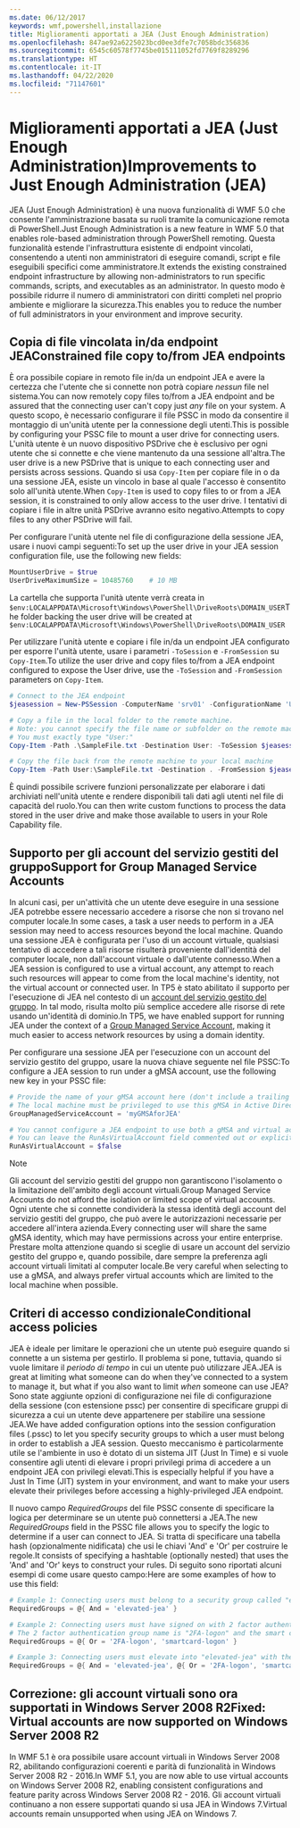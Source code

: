 ```yaml
---
ms.date: 06/12/2017
keywords: wmf,powershell,installazione
title: Miglioramenti apportati a JEA (Just Enough Administration)
ms.openlocfilehash: 847ae92a6225023bcd0ee3dfe7c7058bdc356836
ms.sourcegitcommit: 6545c60578f7745be015111052fd7769f8289296
ms.translationtype: HT
ms.contentlocale: it-IT
ms.lasthandoff: 04/22/2020
ms.locfileid: "71147601"
---
```

# <a name="improvements-to-just-enough-administration-jea"></a><span data-ttu-id="03f25-103">Miglioramenti apportati a JEA (Just Enough Administration)</span><span class="sxs-lookup"><span data-stu-id="03f25-103">Improvements to Just Enough Administration (JEA)</span></span>

<span data-ttu-id="03f25-104">JEA (Just Enough Administration) è una nuova funzionalità di WMF 5.0 che consente l'amministrazione basata su ruoli tramite la comunicazione remota di PowerShell.</span><span class="sxs-lookup"><span data-stu-id="03f25-104">Just Enough Administration is a new feature in WMF 5.0 that enables role-based administration through PowerShell remoting.</span></span> <span data-ttu-id="03f25-105">Questa funzionalità estende l'infrastruttura esistente di endpoint vincolati, consentendo a utenti non amministratori di eseguire comandi, script e file eseguibili specifici come amministratore.</span><span class="sxs-lookup"><span data-stu-id="03f25-105">It extends the existing constrained endpoint infrastructure by allowing non-administrators to run specific commands, scripts, and executables as an administrator.</span></span> <span data-ttu-id="03f25-106">In questo modo è possibile ridurre il numero di amministratori con diritti completi nel proprio ambiente e migliorare la sicurezza.</span><span class="sxs-lookup"><span data-stu-id="03f25-106">This enables you to reduce the number of full administrators in your environment and improve security.</span></span>

## <a name="constrained-file-copy-tofrom-jea-endpoints"></a><span data-ttu-id="03f25-107">Copia di file vincolata in/da endpoint JEA</span><span class="sxs-lookup"><span data-stu-id="03f25-107">Constrained file copy to/from JEA endpoints</span></span>

<span data-ttu-id="03f25-108">È ora possibile copiare in remoto file in/da un endpoint JEA e avere la certezza che l'utente che si connette non potrà copiare *nessun* file nel sistema.</span><span class="sxs-lookup"><span data-stu-id="03f25-108">You can now remotely copy files to/from a JEA endpoint and be assured that the connecting user can't copy just *any* file on your system.</span></span> <span data-ttu-id="03f25-109">A questo scopo, è necessario configurare il file PSSC in modo da consentire il montaggio di un'unità utente per la connessione degli utenti.</span><span class="sxs-lookup"><span data-stu-id="03f25-109">This is possible by configuring your PSSC file to mount a user drive for connecting users.</span></span> <span data-ttu-id="03f25-110">L'unità utente è un nuovo dispositivo PSDrive che è esclusivo per ogni utente che si connette e che viene mantenuto da una sessione all'altra.</span><span class="sxs-lookup"><span data-stu-id="03f25-110">The user drive is a new PSDrive that is unique to each connecting user and persists across sessions.</span></span> <span data-ttu-id="03f25-111">Quando si usa `Copy-Item` per copiare file in o da una sessione JEA, esiste un vincolo in base al quale l'accesso è consentito solo all'unità utente.</span><span class="sxs-lookup"><span data-stu-id="03f25-111">When `Copy-Item` is used to copy files to or from a JEA session, it is constrained to only allow access to the user drive.</span></span> <span data-ttu-id="03f25-112">I tentativi di copiare i file in altre unità PSDrive avranno esito negativo.</span><span class="sxs-lookup"><span data-stu-id="03f25-112">Attempts to copy files to any other PSDrive will fail.</span></span>

<span data-ttu-id="03f25-113">Per configurare l'unità utente nel file di configurazione della sessione JEA, usare i nuovi campi seguenti:</span><span class="sxs-lookup"><span data-stu-id="03f25-113">To set up the user drive in your JEA session configuration file, use the following new fields:</span></span>

```powershell
MountUserDrive = $true
UserDriveMaximumSize = 10485760    # 10 MB
```

<span data-ttu-id="03f25-114">La cartella che supporta l'unità utente verrà creata in `$env:LOCALAPPDATA\Microsoft\Windows\PowerShell\DriveRoots\DOMAIN_USER`</span><span class="sxs-lookup"><span data-stu-id="03f25-114">The folder backing the user drive will be created at `$env:LOCALAPPDATA\Microsoft\Windows\PowerShell\DriveRoots\DOMAIN_USER`</span></span>

<span data-ttu-id="03f25-115">Per utilizzare l'unità utente e copiare i file in/da un endpoint JEA configurato per esporre l'unità utente, usare i parametri `-ToSession` e `-FromSession` su `Copy-Item`.</span><span class="sxs-lookup"><span data-stu-id="03f25-115">To utilize the user drive and copy files to/from a JEA endpoint configured to expose the User drive, use the `-ToSession` and `-FromSession` parameters on `Copy-Item`.</span></span>

```powershell
# Connect to the JEA endpoint
$jeasession = New-PSSession -ComputerName 'srv01' -ConfigurationName 'UserDemo'

# Copy a file in the local folder to the remote machine.
# Note: you cannot specify the file name or subfolder on the remote machine.
# You must exactly type "User:"
Copy-Item -Path .\SampleFile.txt -Destination User: -ToSession $jeasession

# Copy the file back from the remote machine to your local machine
Copy-Item -Path User:\SampleFile.txt -Destination . -FromSession $jeasession
```

<span data-ttu-id="03f25-116">È quindi possibile scrivere funzioni personalizzate per elaborare i dati archiviati nell'unità utente e rendere disponibili tali dati agli utenti nel file di capacità del ruolo.</span><span class="sxs-lookup"><span data-stu-id="03f25-116">You can then write custom functions to process the data stored in the user drive and make those available to users in your Role Capability file.</span></span>

## <a name="support-for-group-managed-service-accounts"></a><span data-ttu-id="03f25-117">Supporto per gli account del servizio gestiti del gruppo</span><span class="sxs-lookup"><span data-stu-id="03f25-117">Support for Group Managed Service Accounts</span></span>

<span data-ttu-id="03f25-118">In alcuni casi, per un'attività che un utente deve eseguire in una sessione JEA potrebbe essere necessario accedere a risorse che non si trovano nel computer locale.</span><span class="sxs-lookup"><span data-stu-id="03f25-118">In some cases, a task a user needs to perform in a JEA session may need to access resources beyond the local machine.</span></span> <span data-ttu-id="03f25-119">Quando una sessione JEA è configurata per l'uso di un account virtuale, qualsiasi tentativo di accedere a tali risorse risulterà proveniente dall'identità del computer locale, non dall'account virtuale o dall'utente connesso.</span><span class="sxs-lookup"><span data-stu-id="03f25-119">When a JEA session is configured to use a virtual account, any attempt to reach such resources will appear to come from the local machine's identity, not the virtual account or connected user.</span></span> <span data-ttu-id="03f25-120">In TP5 è stato abilitato il supporto per l'esecuzione di JEA nel contesto di un [account del servizio gestito del gruppo](/previous-versions/windows/it-pro/windows-server-2012-R2-and-2012/jj128431\(v=ws.11\)). In tal modo, risulta molto più semplice accedere alle risorse di rete usando un'identità di dominio.</span><span class="sxs-lookup"><span data-stu-id="03f25-120">In TP5, we have enabled support for running JEA under the context of a [Group Managed Service Account](/previous-versions/windows/it-pro/windows-server-2012-R2-and-2012/jj128431\(v=ws.11\)), making it much easier to access network resources by using a domain identity.</span></span>

<span data-ttu-id="03f25-121">Per configurare una sessione JEA per l'esecuzione con un account del servizio gestito del gruppo, usare la nuova chiave seguente nel file PSSC:</span><span class="sxs-lookup"><span data-stu-id="03f25-121">To configure a JEA session to run under a gMSA account, use the following new key in your PSSC file:</span></span>

```powershell
# Provide the name of your gMSA account here (don't include a trailing $)
# The local machine must be privileged to use this gMSA in Active Directory
GroupManagedServiceAccount = 'myGMSAforJEA'

# You cannot configure a JEA endpoint to use both a gMSA and virtual account
# You can leave the RunAsVirtualAccount field commented out or explicitly set it to false
RunAsVirtualAccount = $false
```

> [!NOTE]
> <span data-ttu-id="03f25-122">Gli account del servizio gestiti del gruppo non garantiscono l'isolamento o la limitazione dell'ambito degli account virtuali.</span><span class="sxs-lookup"><span data-stu-id="03f25-122">Group Managed Service Accounts do not afford the isolation or limited scope of virtual accounts.</span></span>
> <span data-ttu-id="03f25-123">Ogni utente che si connette condividerà la stessa identità degli account del servizio gestiti del gruppo, che può avere le autorizzazioni necessarie per accedere all'intera azienda.</span><span class="sxs-lookup"><span data-stu-id="03f25-123">Every connecting user will share the same gMSA identity, which may have permissions across your entire enterprise.</span></span> <span data-ttu-id="03f25-124">Prestare molta attenzione quando si sceglie di usare un account del servizio gestito del gruppo e, quando possibile, dare sempre la preferenza agli account virtuali limitati al computer locale.</span><span class="sxs-lookup"><span data-stu-id="03f25-124">Be very careful when selecting to use a gMSA, and always prefer virtual accounts which are limited to the local machine when possible.</span></span>

## <a name="conditional-access-policies"></a><span data-ttu-id="03f25-125">Criteri di accesso condizionale</span><span class="sxs-lookup"><span data-stu-id="03f25-125">Conditional access policies</span></span>

<span data-ttu-id="03f25-126">JEA è ideale per limitare le operazioni che un utente può eseguire quando si connette a un sistema per gestirlo. Il problema si pone, tuttavia, quando si vuole limitare il *periodo di tempo* in cui un utente può utilizzare JEA.</span><span class="sxs-lookup"><span data-stu-id="03f25-126">JEA is great at limiting what someone can do when they've connected to a system to manage it, but what if you also want to limit *when* someone can use JEA?</span></span> <span data-ttu-id="03f25-127">Sono state aggiunte opzioni di configurazione nei file di configurazione della sessione (con estensione pssc) per consentire di specificare gruppi di sicurezza a cui un utente deve appartenere per stabilire una sessione JEA.</span><span class="sxs-lookup"><span data-stu-id="03f25-127">We have added configuration options into the session configuration files (.pssc) to let you specify security groups to which a user must belong in order to establish a JEA session.</span></span> <span data-ttu-id="03f25-128">Questo meccanismo è particolarmente utile se l'ambiente in uso è dotato di un sistema JIT (Just In Time) e si vuole consentire agli utenti di elevare i propri privilegi prima di accedere a un endpoint JEA con privilegi elevati.</span><span class="sxs-lookup"><span data-stu-id="03f25-128">This is especially helpful if you have a Just In Time (JIT) system in your environment, and want to make your users elevate their privileges before accessing a highly-privileged JEA endpoint.</span></span>

<span data-ttu-id="03f25-129">Il nuovo campo *RequiredGroups* del file PSSC consente di specificare la logica per determinare se un utente può connettersi a JEA.</span><span class="sxs-lookup"><span data-stu-id="03f25-129">The new *RequiredGroups* field in the PSSC file allows you to specify the logic to determine if a user can connect to JEA.</span></span> <span data-ttu-id="03f25-130">Si tratta di specificare una tabella hash (opzionalmente nidificata) che usi le chiavi 'And' e 'Or' per costruire le regole.</span><span class="sxs-lookup"><span data-stu-id="03f25-130">It consists of specifying a hashtable (optionally nested) that uses the 'And' and 'Or' keys to construct your rules.</span></span> <span data-ttu-id="03f25-131">Di seguito sono riportati alcuni esempi di come usare questo campo:</span><span class="sxs-lookup"><span data-stu-id="03f25-131">Here are some examples of how to use this field:</span></span>

```powershell
# Example 1: Connecting users must belong to a security group called "elevated-jea"
RequiredGroups = @{ And = 'elevated-jea' }

# Example 2: Connecting users must have signed on with 2 factor authentication or a smart card
# The 2 factor authentication group name is "2FA-logon" and the smart card group name is "smartcard-logon"
RequiredGroups = @{ Or = '2FA-logon', 'smartcard-logon' }

# Example 3: Connecting users must elevate into "elevated-jea" with their JIT system and have logged on with 2FA or a smart card
RequiredGroups = @{ And = 'elevated-jea', @{ Or = '2FA-logon', 'smartcard-logon' }}
```

## <a name="fixed-virtual-accounts-are-now-supported-on-windows-server-2008-r2"></a><span data-ttu-id="03f25-132">Correzione: gli account virtuali sono ora supportati in Windows Server 2008 R2</span><span class="sxs-lookup"><span data-stu-id="03f25-132">Fixed: Virtual accounts are now supported on Windows Server 2008 R2</span></span>

<span data-ttu-id="03f25-133">In WMF 5.1 è ora possibile usare account virtuali in Windows Server 2008 R2, abilitando configurazioni coerenti e parità di funzionalità in Windows Server 2008 R2 - 2016.</span><span class="sxs-lookup"><span data-stu-id="03f25-133">In WMF 5.1, you are now able to use virtual accounts on Windows Server 2008 R2, enabling consistent configurations and feature parity across Windows Server 2008 R2 - 2016.</span></span> <span data-ttu-id="03f25-134">Gli account virtuali continuano a non essere supportati quando si usa JEA in Windows 7.</span><span class="sxs-lookup"><span data-stu-id="03f25-134">Virtual accounts remain unsupported when using JEA on Windows 7.</span></span>
